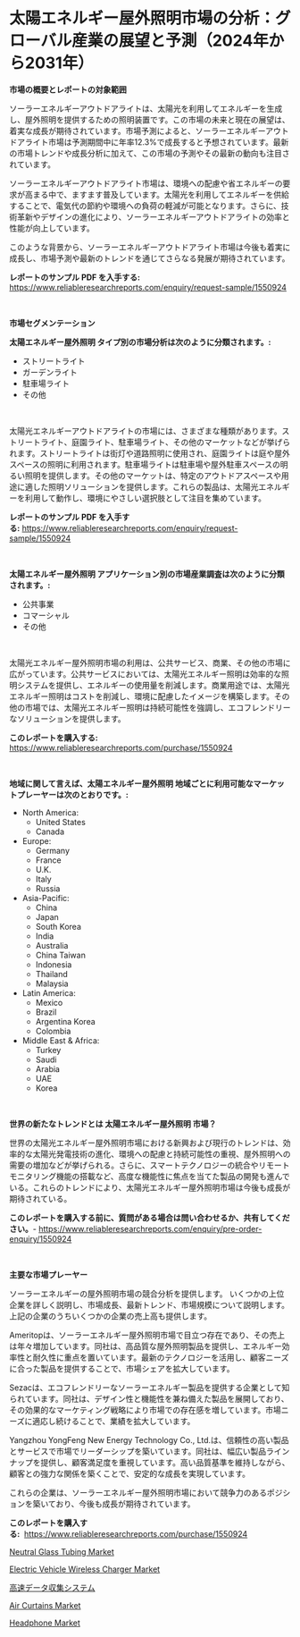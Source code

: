 <p><h1>太陽エネルギー屋外照明市場の分析：グローバル産業の展望と予測（2024年から2031年）</h1></p><p><strong>市場の概要とレポートの対象範囲</strong></p>
<p><p>ソーラーエネルギーアウトドアライトは、太陽光を利用してエネルギーを生成し、屋外照明を提供するための照明装置です。この市場の未来と現在の展望は、着実な成長が期待されています。市場予測によると、ソーラーエネルギーアウトドアライト市場は予測期間中に年率12.3%で成長すると予想されています。最新の市場トレンドや成長分析に加えて、この市場の予測やその最新の動向も注目されています。</p><p>ソーラーエネルギーアウトドアライト市場は、環境への配慮や省エネルギーの要求が高まる中で、ますます普及しています。太陽光を利用してエネルギーを供給することで、電気代の節約や環境への負荷の軽減が可能となります。さらに、技術革新やデザインの進化により、ソーラーエネルギーアウトドアライトの効率と性能が向上しています。</p><p>このような背景から、ソーラーエネルギーアウトドアライト市場は今後も着実に成長し、市場予測や最新のトレンドを通じてさらなる発展が期待されています。</p></p>
<p><strong>レポートのサンプル PDF を入手する:</strong> <a href="https://www.reliableresearchreports.com/enquiry/request-sample/1550924">https://www.reliableresearchreports.com/enquiry/request-sample/1550924</a></p>
<p>&nbsp;</p>
<p><strong>市場セグメンテーション</strong></p>
<p><strong>太陽エネルギー屋外照明 タイプ別の市場分析は次のように分類されます。:</strong></p>
<p><ul><li>ストリートライト</li><li>ガーデンライト</li><li>駐車場ライト</li><li>その他</li></ul></p>
<p>&nbsp;</p>
<p><p>太陽光エネルギーアウトドアライトの市場には、さまざまな種類があります。ストリートライト、庭園ライト、駐車場ライト、その他のマーケットなどが挙げられます。ストリートライトは街灯や道路照明に使用され、庭園ライトは庭や屋外スペースの照明に利用されます。駐車場ライトは駐車場や屋外駐車スペースの明るい照明を提供します。その他のマーケットは、特定のアウトドアスペースや用途に適した照明ソリューションを提供します。これらの製品は、太陽光エネルギーを利用して動作し、環境にやさしい選択肢として注目を集めています。</p></p>
<p><strong>レポートのサンプル PDF を入手する:</strong>&nbsp;<a href="https://www.reliableresearchreports.com/enquiry/request-sample/1550924">https://www.reliableresearchreports.com/enquiry/request-sample/1550924</a></p>
<p>&nbsp;</p>
<p><strong> 太陽エネルギー屋外照明 アプリケーション別の市場産業調査は次のように分類されます。:</strong></p>
<p><ul><li>公共事業</li><li>コマーシャル</li><li>その他</li></ul></p>
<p>&nbsp;</p>
<p><p>太陽光エネルギー屋外照明市場の利用は、公共サービス、商業、その他の市場に広がっています。公共サービスにおいては、太陽光エネルギー照明は効率的な照明システムを提供し、エネルギーの使用量を削減します。商業用途では、太陽光エネルギー照明はコストを削減し、環境に配慮したイメージを構築します。その他の市場では、太陽光エネルギー照明は持続可能性を強調し、エコフレンドリーなソリューションを提供します。</p></p>
<p><strong>このレポートを購入する:</strong>&nbsp; <a href="https://www.reliableresearchreports.com/purchase/1550924">https://www.reliableresearchreports.com/purchase/1550924</a></p>
<p>&nbsp;</p>
<p><strong>地域に関して言えば、太陽エネルギー屋外照明 地域ごとに利用可能なマーケットプレーヤーは次のとおりです。:</strong></p>
<p><ul>
    <li>
        North America:
        <ul>
            <li>United States</li>
            <li>Canada</li>
        </ul>
    </li>
    <li>
        Europe:
        <ul>
            <li>Germany</li>
            <li>France</li>
            <li>U.K.</li>
            <li>Italy</li>
            <li>Russia</li>
        </ul>
    </li>
    <li>
        Asia-Pacific:
        <ul>
            <li>China</li>
            <li>Japan</li>
            <li>South Korea</li>
            <li>India</li>
            <li>Australia</li>
            <li>China Taiwan</li>
            <li>Indonesia</li>
            <li>Thailand</li>
            <li>Malaysia</li>
        </ul>
    </li>
    <li>
        Latin America:
        <ul>
            <li>Mexico</li>
            <li>Brazil</li>
            <li>Argentina Korea</li>
            <li>Colombia</li>
        </ul>
    </li>
    <li>
        Middle East & Africa:
        <ul>
            <li>Turkey</li>
            <li>Saudi</li>
            <li>Arabia</li>
            <li>UAE</li>
            <li>Korea</li>
        </ul>
    </li>
    </ul></p>
<p>&nbsp;</p>
<p><strong>世界の新たなトレンドとは 太陽エネルギー屋外照明 市場？</strong></p>
<p><p>世界の太陽光エネルギー屋外照明市場における新興および現行のトレンドは、効率的な太陽光発電技術の進化、環境への配慮と持続可能性の重視、屋外照明への需要の増加などが挙げられる。さらに、スマートテクノロジーの統合やリモートモニタリング機能の搭載など、高度な機能性に焦点を当てた製品の開発も進んでいる。これらのトレンドにより、太陽光エネルギー屋外照明市場は今後も成長が期待されている。</p></p>
<p><strong>このレポートを購入する前に、質問がある場合は問い合わせるか、共有してください。</strong>- <a href="https://www.reliableresearchreports.com/enquiry/pre-order-enquiry/1550924">https://www.reliableresearchreports.com/enquiry/pre-order-enquiry/1550924</a></p>
<p>&nbsp;</p>
<p><strong>主要な市場プレーヤー</strong></p>
<p><p>ソーラーエネルギーの屋外照明市場の競合分析を提供します。 いくつかの上位企業を詳しく説明し、市場成長、最新トレンド、市場規模について説明します。 上記の企業のうちいくつかの企業の売上高も提供します。</p><p>Ameritopは、ソーラーエネルギー屋外照明市場で目立つ存在であり、その売上は年々増加しています。同社は、高品質な屋外照明製品を提供し、エネルギー効率性と耐久性に重点を置いています。最新のテクノロジーを活用し、顧客ニーズに合った製品を提供することで、市場シェアを拡大しています。</p><p>Sezacは、エコフレンドリーなソーラーエネルギー製品を提供する企業として知られています。同社は、デザイン性と機能性を兼ね備えた製品を展開しており、その効果的なマーケティング戦略により市場での存在感を増しています。市場ニーズに適応し続けることで、業績を拡大しています。</p><p>Yangzhou YongFeng New Energy Technology Co., Ltd.は、信頼性の高い製品とサービスで市場でリーダーシップを築いています。同社は、幅広い製品ラインナップを提供し、顧客満足度を重視しています。高い品質基準を維持しながら、顧客との強力な関係を築くことで、安定的な成長を実現しています。</p><p>これらの企業は、ソーラーエネルギー屋外照明市場において競争力のあるポジションを築いており、今後も成長が期待されています。</p></p>
<p><strong>このレポートを購入する:</strong>&nbsp;&nbsp;<a href="https://www.reliableresearchreports.com/purchase/1550924">https://www.reliableresearchreports.com/purchase/1550924</a></p>
<p><p><a href="https://issuu.com/reportprime-2/docs/neutral-glass-tubing-market-size-2030.pptx">Neutral Glass Tubing Market</a></p><p><a href="https://gentle-editor-9db.notion.site/Electric-Vehicle-Wireless-Charger-Market-Challenges-Opportunities-and-Growth-Drivers-and-Major-Ma-48156d6cebb9454a84be17925ce6fbc3">Electric Vehicle Wireless Charger Market</a></p><p><a href="https://github.com/CloydAbbott2023/Market-Research-Report-List-1/blob/main/34274346868.md">高速データ収集システム</a></p><p><a href="https://view.publitas.com/reportprime-1/air-curtains-market-size-growth-and-forecast-from-2024-2031/">Air Curtains Market</a></p><p><a href="https://github.com/gdfhhhj/Market-Research-Report-List-3/blob/main/headphone-market.md">Headphone Market</a></p></p>